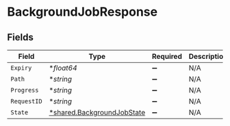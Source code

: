 # BackgroundJobResponse


## Fields

| Field                                                                   | Type                                                                    | Required                                                                | Description                                                             |
| ----------------------------------------------------------------------- | ----------------------------------------------------------------------- | ----------------------------------------------------------------------- | ----------------------------------------------------------------------- |
| `Expiry`                                                                | **float64*                                                              | :heavy_minus_sign:                                                      | N/A                                                                     |
| `Path`                                                                  | **string*                                                               | :heavy_minus_sign:                                                      | N/A                                                                     |
| `Progress`                                                              | **string*                                                               | :heavy_minus_sign:                                                      | N/A                                                                     |
| `RequestID`                                                             | **string*                                                               | :heavy_minus_sign:                                                      | N/A                                                                     |
| `State`                                                                 | [*shared.BackgroundJobState](../../models/shared/backgroundjobstate.md) | :heavy_minus_sign:                                                      | N/A                                                                     |